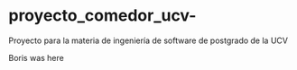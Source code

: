 # proyecto_comedor_ucv-

Proyecto para la materia de ingeniería de software de postgrado de la UCV

Boris was here
